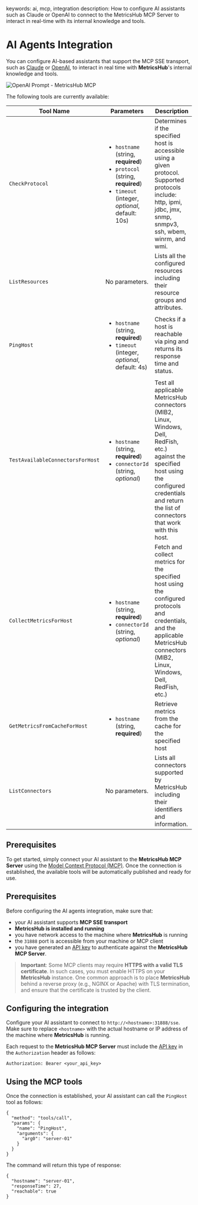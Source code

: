 keywords: ai, mcp, integration
description: How to configure AI assistants such as Claude or OpenAI to connect to the MetricsHub MCP Server to interact in real-time with its internal knowledge and tools.

# AI Agents Integration

<!-- MACRO{toc|fromDepth=1|toDepth=2|id=toc} -->

You can configure AI-based assistants that support the MCP SSE transport, such as [Claude](https://claude.ai/) or [OpenAI](https://openai.com/), to interact in real time with **MetricsHub**'s internal knowledge and tools.

![OpenAI Prompt - MetricsHub MCP](../images/metricshub-mcp-openai.png)

The following tools are currently available:

| Tool Name                        | Parameters                                                                                                                                            | Description                                                                                                                                                                                                   |
| -------------------------------- | ----------------------------------------------------------------------------------------------------------------------------------------------------- | ------------------------------------------------------------------------------------------------------------------------------------------------------------------------------------------------------------- |
| `CheckProtocol`                  | <ul><li>`hostname` (string, **required**)</li> <li>`protocol` (string, **required**)</li> <li>`timeout` (integer, _optional_, default: 10s)</li></ul> | Determines if the specified host is accessible using a given protocol. Supported protocols include: http, ipmi, jdbc, jmx, snmp, snmpv3, ssh, wbem, winrm, and wmi.                                           |
| `ListResources`                  | No parameters.                                                                                                                                        | Lists all the configured resources including their resource groups and attributes.                                                                                                                            |
| `PingHost`                       | <ul><li>`hostname` (string, **required**)</li> <li>`timeout` (integer, _optional_, default: 4s)</li></ul>                                             | Checks if a host is reachable via ping and returns its response time and status.                                                                                                                              |
| `TestAvailableConnectorsForHost` | <ul><li>`hostname` (string, **required**)</li> <li>`connectorId` (string, _optional_)</li></ul>                                                       | Test all applicable MetricsHub connectors (MIB2, Linux, Windows, Dell, RedFish, etc.) against the specified host using the configured credentials and return the list of connectors that work with this host. |
| `CollectMetricsForHost`          | <ul><li>`hostname` (string, **required**)</li> <li>`connectorId` (string, _optional_)</li></ul>                                                       | Fetch and collect metrics for the specified host using the configured protocols and credentials, and the applicable MetricsHub connectors (MIB2, Linux, Windows, Dell, RedFish, etc.)                         |
| `GetMetricsFromCacheForHost`     | <ul><li>`hostname` (string, **required**)</li></ul>                                                                                                   | Retrieve metrics from the cache for the specified host                                                                                                                                                        |
| `ListConnectors`                 | No parameters.                                                                                                                                        | Lists all connectors supported by MetricsHub including their identifiers and information.                                                                                                                     |

## Prerequisites
To get started, simply connect your AI assistant to the **MetricsHub MCP Server** using the [Model Context Protocol (MCP)](https://modelcontextprotocol.io). Once the connection is established, the available tools will be automatically published and ready for use.

## Prerequisites

Before configuring the AI agents integration, make sure that:

* your AI assistant supports **MCP SSE transport**
* **MetricsHub is installed and running**
* you have network access to the machine where **MetricsHub** is running
* the `31888` port is accessible from your machine or MCP client
* you have generated an [API key](../security/api-keys.md) to authenticate against the **MetricsHub MCP Server**.

> **Important**: Some MCP clients may require **HTTPS with a valid TLS certificate**. In such cases, you must enable HTTPS on your **MetricsHub** instance. One common approach is to place **MetricsHub** behind a reverse proxy (e.g., NGINX or Apache) with TLS termination, and ensure that the certificate is trusted by the client.

## Configuring the integration

Configure your AI assistant to connect to `http://<hostname>:31888/sse`. Make sure to replace `<hostname>` with the actual hostname or IP address of the machine where **MetricsHub** is running.

Each request to the **MetricsHub MCP Server** must include the [API key](../security/api-keys.md) in the `Authorization` header as follows:

```
Authorization: Bearer <your_api_key>
```

## Using the MCP tools

Once the connection is established, your AI assistant can call the `PingHost` tool as follows:

```
{
  "method": "tools/call",
  "params": {
    "name": "PingHost",
    "arguments": {
      "arg0": "server-01"
    }
  }
}
```

The command will return this type of response:

```
{
  "hostname": "server-01",
  "responseTime": 27,
  "reachable": true
}
```
